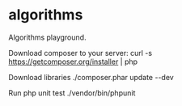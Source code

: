 algorithms
==========

Algorithms playground.

Download composer to your server:
    curl -s https://getcomposer.org/installer | php

Download libraries
    ./composer.phar update --dev

Run php unit test
    ./vendor/bin/phpunit
